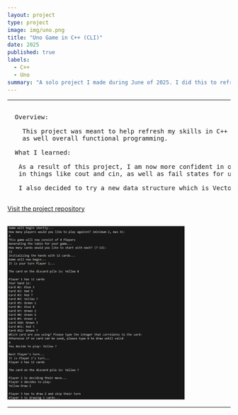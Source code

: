 ```yaml
---
layout: project
type: project
image: img/uno.png
title: "Uno Game in C++ (CLI)"
date: 2025
published: true
labels:
  - C++
  - Uno
summary: "A solo project I made during June of 2025. I did this to refresh my knowledge on C++ Programming as well as have fun trying to figure out how the game would work if I were to implement it."
---
```


<hr>

<pre>
  
  Overview:
  
    This project was meant to help refresh my skills in C++ as well as do more practice with concepts such as object oriented programming, input/output, 
    as well overall functional programming. 

  What I learned:
  
   As a result of this project, I am now more confident in object referencing, classes and functional programming, as well as getting more comfortable
   in things like cout and cin, as well as fail states for user input. 

   I also decided to try a new data structure which is Vectors, a dynamic array. 
  
</pre>

[Visit the project repository](https://github.com/derriqk/UnoCPP)

<br>

<img width="400px" class="rounded pe-4" src="../img/unoterminal.png">

<hr>

